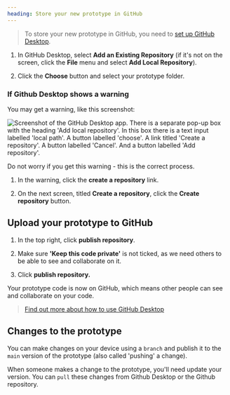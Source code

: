 ```yaml
---
heading: Store your new prototype in GitHub
--- 
```

>To store your new prototype in GitHub, you need to [set up GitHub Desktop](github-desktop).



1. In GitHub Desktop, select **Add an Existing Repository** (if it's not on the screen, click the **File** menu and select **Add Local Repository**).

2. Click the **Choose** button and select your prototype folder.

### If Github Desktop shows a warning

You may get a warning, like this screenshot:

![Screenshot of the GitHub Desktop app. There is a separate pop-up box with the heading 'Add local repository'. In this box there is a text input labelled 'local path'. A button labelled 'choose'. A link titled 'Create a repository'. A button labelled 'Cancel'. And a button labelled 'Add repository'.](/public/docs/v13/images/docs/github-desktop-add-local-repository.png)

Do not worry if you get this warning - this is the correct process.

1. In the warning, click the **create a repository** link.

2. On the next screen, titled **Create a repository**, click the **Create repository** button.

## Upload your prototype to GitHub

1. In the top right, click **publish repository**.

2. Make sure **'Keep this code private'** is not ticked, as we need others to be able to see and collaborate on it.

3. Click **publish repository.**

Your prototype code is now on GitHub, which means other people can see and collaborate on your code.

> [Find out more about how to use GitHub Desktop](https://docs.github.com/en/desktop/installing-and-configuring-github-desktop/overview/getting-started-with-github-desktop)

## Changes to the prototype

You can make changes on your device using a `branch` and publish it to the `main` version of the prototype (also called 'pushing' a change).

When someone makes a change to the prototype, you'll need update your version. You can `pull` these changes from Github Desktop or the Github repository.